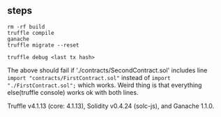 ## steps

```shell
rm -rf build
truffle compile
ganache
truffle migrate --reset

truffle debug <last tx hash>
```

The above should fail if './contracts/SecondContract.sol' includes line `import "contracts/FirstContract.sol"` instead of `import "./FirstContract.sol";` which works. Weird thing is that everything else(truffle console) works ok with both lines.

Truffle v4.1.13 (core: 4.1.13), Solidity v0.4.24 (solc-js), and Ganache 1.1.0.
